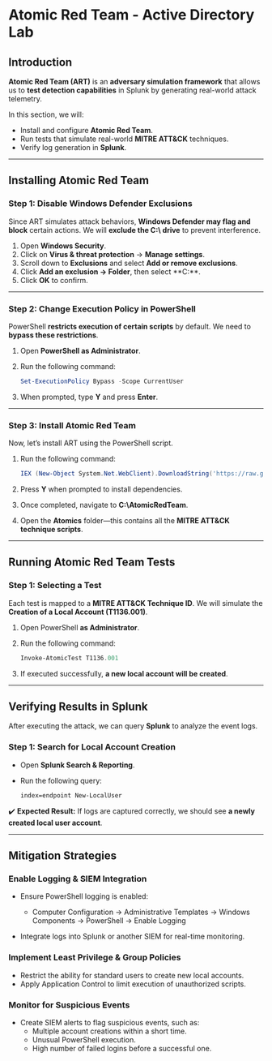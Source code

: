 # Atomic Red Team - Active Directory Lab

## Introduction
**Atomic Red Team (ART)** is an **adversary simulation framework** that allows us to **test detection capabilities** in Splunk by generating real-world attack telemetry.

In this section, we will:
- Install and configure **Atomic Red Team**.
- Run tests that simulate real-world **MITRE ATT&CK** techniques.
- Verify log generation in **Splunk**.

---

## Installing Atomic Red Team

### **Step 1: Disable Windows Defender Exclusions**
Since ART simulates attack behaviors, **Windows Defender may flag and block** certain actions. We will **exclude the C:\ drive** to prevent interference.

1. Open **Windows Security**.
2. Click on **Virus & threat protection** → **Manage settings**.
3. Scroll down to **Exclusions** and select **Add or remove exclusions**.
4. Click **Add an exclusion → Folder**, then select **C:\**.
5. Click **OK** to confirm.



---

### **Step 2: Change Execution Policy in PowerShell**
PowerShell **restricts execution of certain scripts** by default. We need to **bypass these restrictions**.

1. Open **PowerShell as Administrator**.
2. Run the following command:

    ```powershell
    Set-ExecutionPolicy Bypass -Scope CurrentUser
    ```

3. When prompted, type **Y** and press **Enter**.

---

### **Step 3: Install Atomic Red Team**
Now, let’s install ART using the PowerShell script.

1. Run the following command:

    ```powershell
    IEX (New-Object System.Net.WebClient).DownloadString('https://raw.githubusercontent.com/redcanaryco/invoke-atomicredteam/master/install-atomicredteam.ps1')
    ```

2. Press **Y** when prompted to install dependencies.
3. Once completed, navigate to **C:\AtomicRedTeam**.
4. Open the **Atomics** folder—this contains all the **MITRE ATT&CK technique scripts**.

---

##  Running Atomic Red Team Tests

### **Step 1: Selecting a Test**
Each test is mapped to a **MITRE ATT&CK Technique ID**. We will simulate the **Creation of a Local Account (T1136.001)**.

1. Open PowerShell **as Administrator**.
2. Run the following command:

    ```powershell
    Invoke-AtomicTest T1136.001
    ```

3. If executed successfully, **a new local account will be created**.


---

##  Verifying Results in Splunk

After executing the attack, we can query **Splunk** to analyze the event logs.

### **Step 1: Search for Local Account Creation**
- Open **Splunk Search & Reporting**.
- Run the following query:

    ```splunk
    index=endpoint New-LocalUser
    ```

✔️ **Expected Result:** If logs are captured correctly, we should see **a newly created local user account**.


---

##  Mitigation Strategies

 
### **Enable Logging & SIEM Integration**

- Ensure PowerShell logging is enabled:
    - Computer Configuration → Administrative Templates → Windows Components → PowerShell → Enable Logging

- Integrate logs into Splunk or another SIEM for real-time monitoring.

###  **Implement Least Privilege & Group Policies**
- Restrict the ability for standard users to create new local accounts.
- Apply Application Control to limit execution of unauthorized scripts.
### **Monitor for Suspicious Events**
- Create SIEM alerts to flag suspicious events, such as:
    - Multiple account creations within a short time.
    - Unusual PowerShell execution.
    - High number of failed logins before a successful one.
